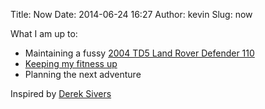 Title: Now
Date: 2014-06-24 16:27
Author: kevin
Slug: now

What I am up to:
- Maintaining a fussy [2004 TD5 Land Rover Defender 110](/tag/land-rover)
- [Keeping my fitness up](http://claymorecrossfit.co.uk/)
- Planning the next adventure

Inspired by [Derek Sivers](https://sivers.org/nowff)